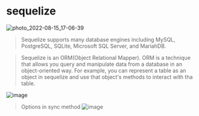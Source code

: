 # sequelize

![photo_2022-08-15_17-06-39](https://user-images.githubusercontent.com/81822434/184636125-18f57215-4f9e-4475-836b-587fbe961e85.jpg)

> Sequelize supports many database engines including MySQL, PostgreSQL, SQLite, Microsoft SQL Server, and MariahDB.

> Sequelize is an ORM(Object Relational Mapper).
> ORM is a technique that allows you query and manipulate data from a database in an object-oriented way. For example, you can represent a table as an object in sequelize and use that object's methods to interact with tha table.

![image](https://user-images.githubusercontent.com/81822434/184667487-130714b4-6011-43e9-a553-ca588e302ef7.png)
> Options in sync method
![image](https://user-images.githubusercontent.com/81822434/184940641-6a3122df-5520-4773-99bc-a1d13ecdaf24.png)

